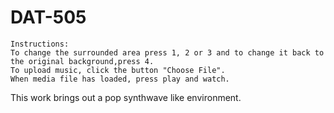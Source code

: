# DAT-505
    Instructions:
    To change the surrounded area press 1, 2 or 3 and to change it back to the original background,press 4.
    To upload music, click the button "Choose File".
    When media file has loaded, press play and watch.

This work brings out a pop synthwave like environment.
